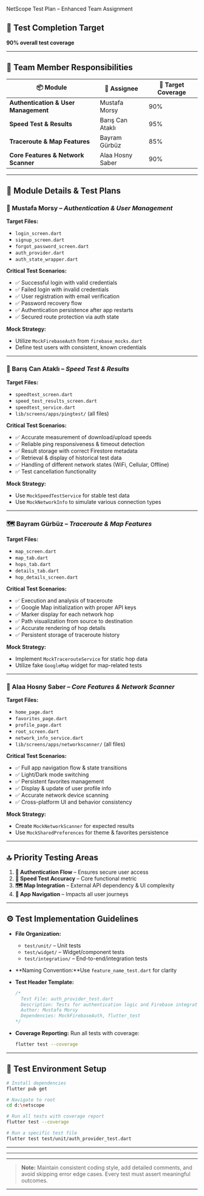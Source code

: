 NetScope Test Plan – Enhanced Team Assignment

## 📅 Test Completion Target

**90% overall test coverage**

---

## 👥 Team Member Responsibilities

| 📦 Module                                  | 👤 Assignee         | 🎯 Target Coverage |
| ------------------------------------------ | ------------------- | ------------------ |
| **Authentication & User Management** | Mustafa Morsy       | 90%                |
| **Speed Test & Results**             | Barış Can Ataklı | 95%                |
| **Traceroute & Map Features**        | Bayram Gürbüz     | 85%                |
| **Core Features & Network Scanner**  | Alaa Hosny Saber    | 90%                |

---

## 🧾 Module Details & Test Plans

### 🔐 Mustafa Morsy – *Authentication & User Management*

**Target Files:**

- `login_screen.dart`
- `signup_screen.dart`
- `forgot_password_screen.dart`
- `auth_provider.dart`
- `auth_state_wrapper.dart`

**Critical Test Scenarios:**

- ✅ Successful login with valid credentials
- ✅ Failed login with invalid credentials
- ✅ User registration with email verification
- ✅ Password recovery flow
- ✅ Authentication persistence after app restarts
- ✅ Secured route protection via auth state

**Mock Strategy:**

- Utilize `MockFirebaseAuth` from `firebase_mocks.dart`
- Define test users with consistent, known credentials

---

### 🚀 Barış Can Ataklı – *Speed Test & Results*

**Target Files:**

- `speedtest_screen.dart`
- `speed_test_results_screen.dart`
- `speedtest_service.dart`
- `lib/screens/apps/pingtest/` (all files)

**Critical Test Scenarios:**

- ✅ Accurate measurement of download/upload speeds
- ✅ Reliable ping responsiveness & timeout detection
- ✅ Result storage with correct Firestore metadata
- ✅ Retrieval & display of historical test data
- ✅ Handling of different network states (WiFi, Cellular, Offline)
- ✅ Test cancellation functionality

**Mock Strategy:**

- Use `MockSpeedTestService` for stable test data
- Use `MockNetworkInfo` to simulate various connection types

---

### 🗺️ Bayram Gürbüz – *Traceroute & Map Features*

**Target Files:**

- `map_screen.dart`
- `map_tab.dart`
- `hops_tab.dart`
- `details_tab.dart`
- `hop_details_screen.dart`

**Critical Test Scenarios:**

- ✅ Execution and analysis of traceroute
- ✅ Google Map initialization with proper API keys
- ✅ Marker display for each network hop
- ✅ Path visualization from source to destination
- ✅ Accurate rendering of hop details
- ✅ Persistent storage of traceroute history

**Mock Strategy:**

- Implement `MockTracerouteService` for static hop data
- Utilize fake `GoogleMap` widget for map-related tests

---

### 🧩 Alaa Hosny Saber – *Core Features & Network Scanner*

**Target Files:**

- `home_page.dart`
- `favorites_page.dart`
- `profile_page.dart`
- `root_screen.dart`
- `network_info_service.dart`
- `lib/screens/apps/networkscanner/` (all files)

**Critical Test Scenarios:**

- ✅ Full app navigation flow & state transitions
- ✅ Light/Dark mode switching
- ✅ Persistent favorites management
- ✅ Display & update of user profile info
- ✅ Accurate network device scanning
- ✅ Cross-platform UI and behavior consistency

**Mock Strategy:**

- Create `MockNetworkScanner` for expected results
- Use `MockSharedPreferences` for theme & favorites persistence

---

## 🔝 Priority Testing Areas

1. **🔐 Authentication Flow** – Ensures secure user access
2. **📶 Speed Test Accuracy** – Core functional metric
3. **🗺️ Map Integration** – External API dependency & UI complexity
4. **🧭 App Navigation** – Impacts all user journeys

---

## ⚙️ Test Implementation Guidelines

- **File Organization:**

  - `test/unit/` – Unit tests
  - `test/widget/` – Widget/component tests
  - `test/integration/` – End-to-end/integration tests
- **Naming Convention:**Use `feature_name_test.dart` for clarity
- **Test Header Template:**

  ```dart
  /*
    Test File: auth_provider_test.dart
    Description: Tests for authentication logic and Firebase integration
    Author: Mustafa Morsy
    Dependencies: MockFirebaseAuth, flutter_test
  */
  ```
- **Coverage Reporting:**
  Run all tests with coverage:

  ```bash
  flutter test --coverage
  ```

---

## 🧰 Test Environment Setup

```bash
# Install dependencies
flutter pub get

# Navigate to root
cd d:\netscope

# Run all tests with coverage report
flutter test --coverage

# Run a specific test file
flutter test test/unit/auth_provider_test.dart
```

---

---

---

> **Note:** Maintain consistent coding style, add detailed comments, and avoid skipping error edge cases. Every test must assert meaningful outcomes.

---

